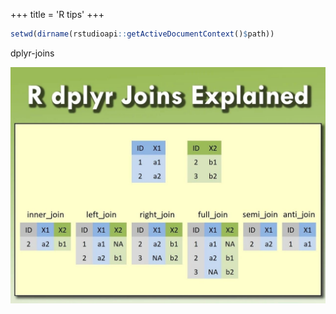+++
title = 'R tips'
+++

```r
setwd(dirname(rstudioapi::getActiveDocumentContext()$path))
```

dplyr-joins

![alt text](./tips-img/微信图片_20240717110511.jpg)